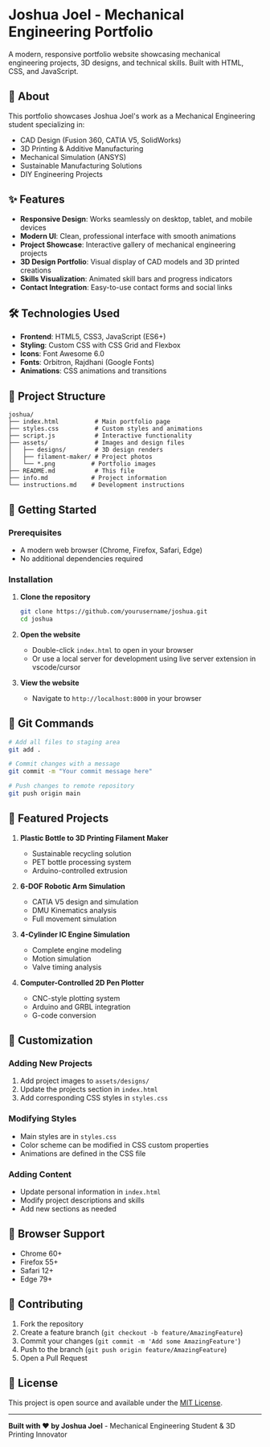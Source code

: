 # Joshua Joel - Mechanical Engineering Portfolio

A modern, responsive portfolio website showcasing mechanical engineering projects, 3D designs, and technical skills. Built with HTML, CSS, and JavaScript.

## 🚀 About

This portfolio showcases Joshua Joel's work as a Mechanical Engineering student specializing in:
- CAD Design (Fusion 360, CATIA V5, SolidWorks)
- 3D Printing & Additive Manufacturing
- Mechanical Simulation (ANSYS)
- Sustainable Manufacturing Solutions
- DIY Engineering Projects

## ✨ Features

- **Responsive Design**: Works seamlessly on desktop, tablet, and mobile devices
- **Modern UI**: Clean, professional interface with smooth animations
- **Project Showcase**: Interactive gallery of mechanical engineering projects
- **3D Design Portfolio**: Visual display of CAD models and 3D printed creations
- **Skills Visualization**: Animated skill bars and progress indicators
- **Contact Integration**: Easy-to-use contact forms and social links

## 🛠️ Technologies Used

- **Frontend**: HTML5, CSS3, JavaScript (ES6+)
- **Styling**: Custom CSS with CSS Grid and Flexbox
- **Icons**: Font Awesome 6.0
- **Fonts**: Orbitron, Rajdhani (Google Fonts)
- **Animations**: CSS animations and transitions

## 📁 Project Structure

```
joshua/
├── index.html          # Main portfolio page
├── styles.css          # Custom styles and animations
├── script.js           # Interactive functionality
├── assets/             # Images and design files
│   ├── designs/        # 3D design renders
│   ├── filament-maker/ # Project photos
│   └── *.png          # Portfolio images
├── README.md           # This file
├── info.md            # Project information
└── instructions.md    # Development instructions
```

## 🚀 Getting Started

### Prerequisites

- A modern web browser (Chrome, Firefox, Safari, Edge)
- No additional dependencies required

### Installation

1. **Clone the repository**
   ```bash
   git clone https://github.com/yourusername/joshua.git
   cd joshua
   ```

2. **Open the website**
   - Double-click `index.html` to open in your browser
   - Or use a local server for development using live server extension in vscode/cursor
    
3. **View the website**
   - Navigate to `http://localhost:8000` in your browser

## 📂 Git Commands

```bash
# Add all files to staging area
git add .

# Commit changes with a message
git commit -m "Your commit message here"

# Push changes to remote repository
git push origin main
```

## 🎯 Featured Projects

1. **Plastic Bottle to 3D Printing Filament Maker**
   - Sustainable recycling solution
   - PET bottle processing system
   - Arduino-controlled extrusion

2. **6-DOF Robotic Arm Simulation**
   - CATIA V5 design and simulation
   - DMU Kinematics analysis
   - Full movement simulation

3. **4-Cylinder IC Engine Simulation**
   - Complete engine modeling
   - Motion simulation
   - Valve timing analysis

4. **Computer-Controlled 2D Pen Plotter**
   - CNC-style plotting system
   - Arduino and GRBL integration
   - G-code conversion

## 🎨 Customization

### Adding New Projects
1. Add project images to `assets/designs/`
2. Update the projects section in `index.html`
3. Add corresponding CSS styles in `styles.css`

### Modifying Styles
- Main styles are in `styles.css`
- Color scheme can be modified in CSS custom properties
- Animations are defined in the CSS file

### Adding Content
- Update personal information in `index.html`
- Modify project descriptions and skills
- Add new sections as needed

## 📱 Browser Support

- Chrome 60+
- Firefox 55+
- Safari 12+
- Edge 79+

## 🤝 Contributing

1. Fork the repository
2. Create a feature branch (`git checkout -b feature/AmazingFeature`)
3. Commit your changes (`git commit -m 'Add some AmazingFeature'`)
4. Push to the branch (`git push origin feature/AmazingFeature`)
5. Open a Pull Request

## 📄 License

This project is open source and available under the [MIT License](LICENSE).

---

**Built with ❤️ by Joshua Joel** - Mechanical Engineering Student & 3D Printing Innovator
